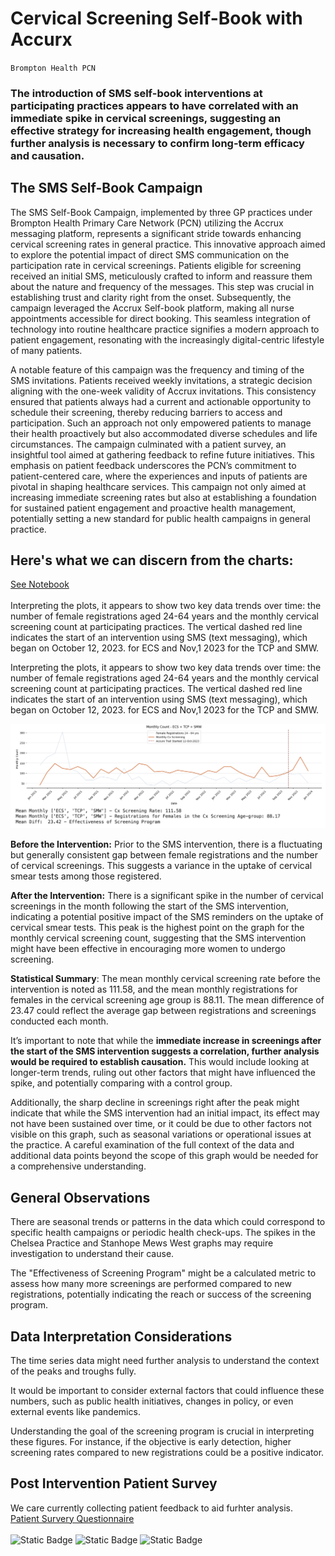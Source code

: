 # **Cervical Screening Self-Book with Accurx**
`Brompton Health PCN`

### The introduction of SMS self-book interventions at participating practices appears to have correlated with an **immediate spike in cervical screenings**, suggesting an effective strategy for increasing health engagement, though further analysis is necessary to **confirm long-term efficacy and causation**.

## **The SMS Self-Book Campaign**
The SMS Self-Book Campaign, implemented by three GP practices under Brompton Health Primary Care Network (PCN) utilizing the Accrux messaging platform, represents a significant stride towards enhancing cervical screening rates in general practice. This innovative approach aimed to explore the potential impact of direct SMS communication on the participation rate in cervical screenings. Patients eligible for screening received an initial SMS, meticulously crafted to inform and reassure them about the nature and frequency of the messages. This step was crucial in establishing trust and clarity right from the onset. Subsequently, the campaign leveraged the Accrux Self-book platform, making all nurse appointments accessible for direct booking. This seamless integration of technology into routine healthcare practice signifies a modern approach to patient engagement, resonating with the increasingly digital-centric lifestyle of many patients.

A notable feature of this campaign was the frequency and timing of the SMS invitations. Patients received weekly invitations, a strategic decision aligning with the one-week validity of Accrux invitations. This consistency ensured that patients always had a current and actionable opportunity to schedule their screening, thereby reducing barriers to access and participation. Such an approach not only empowered patients to manage their health proactively but also accommodated diverse schedules and life circumstances. The campaign culminated with a patient survey, an insightful tool aimed at gathering feedback to refine future initiatives. This emphasis on patient feedback underscores the PCN’s commitment to patient-centered care, where the experiences and inputs of patients are pivotal in shaping healthcare services. This campaign not only aimed at increasing immediate screening rates but also at establishing a foundation for sustained patient engagement and proactive health management, potentially setting a new standard for public health campaigns in general practice.

## **Here's what we can discern from the charts**:
[See Notebook](CxScreeningTimeSeries.ipynb)<BR><BR>
Interpreting the plots, it appears to show two key data trends over time: the number of female registrations aged 24-64 years and the monthly cervical screening count at participating practices. The vertical dashed red line indicates the start of an intervention using SMS (text messaging), which began on October 12, 2023. for ECS and Nov,1 2023 for the TCP and SMW.

Interpreting the plots, it appears to show two key data trends over time: the number of female registrations aged 24-64 years and the monthly cervical screening count at participating practices. The vertical dashed red line indicates the start of an intervention using SMS (text messaging), which began on October 12, 2023. for ECS and Nov,1 2023 for the TCP and SMW.

![Show Chart](https://github.com/janduplessis883/Cervical-Screening-Self-Book-with-Accurx/blob/main/images/Cervical%20Screening%20Outcome.png?raw=true)

**Before the Intervention:** Prior to the SMS intervention, there is a fluctuating but generally consistent gap between female registrations and the number of cervical screenings. This suggests a variance in the uptake of cervical smear tests among those registered.

**After the Intervention:** There is a significant spike in the number of cervical screenings in the month following the start of the SMS intervention, indicating a potential positive impact of the SMS reminders on the uptake of cervical smear tests. This peak is the highest point on the graph for the monthly cervical screening count, suggesting that the SMS intervention might have been effective in encouraging more women to undergo screening.

**Statistical Summary**: The mean monthly cervical screening rate before the intervention is noted as 111.58, and the mean monthly registrations for females in the cervical screening age group is 88.11. The mean difference of 23.47 could reflect the average gap between registrations and screenings conducted each month.

It’s important to note that while the **immediate increase in screenings after the start of the SMS intervention suggests a correlation, further analysis would be required to establish causation.** This would include looking at longer-term trends, ruling out other factors that might have influenced the spike, and potentially comparing with a control group.

Additionally, the sharp decline in screenings right after the peak might indicate that while the SMS intervention had an initial impact, its effect may not have been sustained over time, or it could be due to other factors not visible on this graph, such as seasonal variations or operational issues at the practice. A careful examination of the full context of the data and additional data points beyond the scope of this graph would be needed for a comprehensive understanding.
## **General Observations**
There are seasonal trends or patterns in the data which could correspond to specific health campaigns or periodic health check-ups.
The spikes in the Chelsea Practice and Stanhope Mews West graphs may require investigation to understand their cause.


The "Effectiveness of Screening Program" might be a calculated metric to assess how many more screenings are performed compared to new registrations, potentially indicating the reach or success of the screening program.

## Data Interpretation Considerations
The time series data might need further analysis to understand the context of the peaks and troughs fully.

It would be important to consider external factors that could influence these numbers, such as public health initiatives, changes in policy, or even external events like pandemics.

Understanding the goal of the screening program is crucial in interpreting these figures. For instance, if the objective is early detection, higher screening rates compared to new registrations could be a positive indicator.

## **Post Intervention Patient Survey**
We care currently collecting patient feedback to aid furhter analysis.<BR>
[Patient Survery Questionnaire](https://docs.google.com/forms/d/e/1FAIpQLSc_iWioKWfGq01BLFWX47sINgZhDGwaspM3yo0ewbQUES3FMw/viewform)
<BR><BR>
![Static Badge](https://img.shields.io/badge/GitHub-janduplessis883-%23aabd3b)  ![Static Badge](https://img.shields.io/badge/Python-3.10.6-%23ae4f4d) ![Static Badge](https://img.shields.io/badge/Telegram-%40jdp145-%2354a7e5?logo=telegram)<BR>
